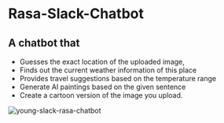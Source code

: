 # Rasa-Slack-Chatbot
## A chatbot that 
- Guesses the exact location of the uploaded image, 
- Finds out the current weather information of this place
- Provides travel suggestions based on the temperature range
- Generate AI paintings based on the given sentence
- Create a cartoon version of the image you upload. 

![young-slack-rasa-chatbot](https://github.com/YoungAndY2m/rasa-chatbot/blob/master/young-slack-rasa-chatbot.gif)
